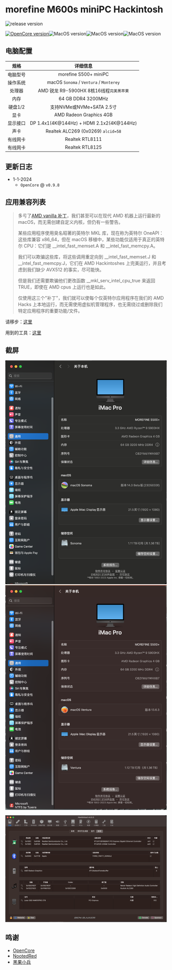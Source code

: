 # morefine M600s miniPC Hackintosh

![release version](https://img.shields.io/github/v/release/htmambo/morefine-S500-Hackintosh?style=for-the-badge) 

[![OpenCore version](https://img.shields.io/badge/OpenCore-0.9.8-informational.svg)](https://github.com/acidanthera/OpenCorePkg)![MacOS version](https://img.shields.io/badge/Sonoma-14.3%2023D5033f-informational.svg)![MacOS version](https://img.shields.io/badge/Ventura-13.6.3%2022G436-informational.svg)![MacOS version](https://img.shields.io/badge/Monterey-12.7.2%2021G1974-informational.svg)

## 电脑配置

|   规格    |                           详细信息                           |
| :------: | :----------------------------------------------------------: |
| 电脑型号  |                    morefine S500+ miniPC                     |
| 操作系统  |           macOS `Sonoma` /  `Ventura` / `Monterey`           |
|  处理器   |           AMD 锐龙 R9-5900HX 8核16线程`完美黑苹果`           |
|   内存   |                      64 GB DDR4 3200MHz                      |
| 硬盘1/2  |                  支持NVMe或NVMe+SATA 2.5寸                   |
|   显卡   |                 AMD Radeon Graphics 4GB                 |
| 显示接口 |   DP 1.4x1(4K@144Hz) + HDMI 2.1x2(4K@144Hz)    |
|   声卡   |               Realtek ALC269 (0x0269) `alcid=58`               |
| 有线网卡 |                      Realtek RTL8111                      |
| 有线网卡 |                      Realtek RTL8125                      |

## 更新日志

- 1-1-2024
  - `OpenCore` @ `v0.9.8`

## 应用兼容列表

> 多亏了[AMD vanilla 补丁](https://github.com/AMD-OSX/AMD_Vanilla)，我们甚至可以在现代 AMD 机器上运行最新的 macOS，而无需创建自定义内核，但仍有一些警告。
> 
> 某些应用程序使用臭名昭著的英特尔 MKL 库，现在称为英特尔 OneAPI：这些库兼容 x86_64，但在 macOS 移植中，某些功能仅适用于真正的英特尔 CPU：它们是 __intel_fast_memset.A 和 __intel_fast_memcpy.A。
> 
> 我们可以欺骗这些库，将这些调用重定向到 __intel_fast_memset.J 和 __intel_fast_memcpy.J，它们在 AMD Hackintoshes 上完美运行，并且考虑到我们缺少 AVX512 的事实，尽可能快。
> 
> 但是我们还需要欺骗他们更改函数 __mkl_serv_intel_cpu_true 来返回 TRUE，即使在 AMD cpus 上运行也是如此。
> 
> 仅使用这三个"补丁"，我们就可以使每个仅英特尔应用程序在我们的 AMD Hacks 上本地运行，而无需使用虚拟机管理程序，也无需绕过或删除我们特定应用程序的重要功能/文件。

请移步：[这里](https://www.macos86.it/topic/5479-amd-new-applications-life/)

用到的工具：[这里](https://github.com/NyaomiDEV/AMDFriend)

## 截屏

![About_for_Sonoma](ScreenShots/About_for_Sonoma.png)
![About_for_Ventura](ScreenShots/About_for_Ventura.png)

![Hackintool_Misc](ScreenShots/Hackintool_Misc.png)

## 鸣谢

- [OpenCore](https://github.com/acidanthera/OpenCorePkg)
- [NootedRed](https://github.com/ChefKissInc/NootedRed)
- [黑果小兵](https://blog.daliansky.net)
